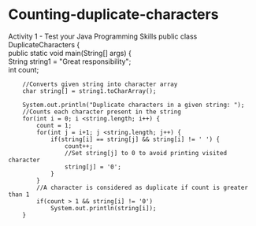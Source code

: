 # Counting-duplicate-characters
Activity 1 - Test your Java Programming Skills
public class DuplicateCharacters {  
     public static void main(String[] args) {  
        String string1 = "Great responsibility";  
        int count;  
          
        //Converts given string into character array  
        char string[] = string1.toCharArray();  
          
        System.out.println("Duplicate characters in a given string: ");  
        //Counts each character present in the string  
        for(int i = 0; i <string.length; i++) {  
            count = 1;  
            for(int j = i+1; j <string.length; j++) {  
                if(string[i] == string[j] && string[i] != ' ') {  
                    count++;  
                    //Set string[j] to 0 to avoid printing visited character  
                    string[j] = '0';  
                }  
            }  
            //A character is considered as duplicate if count is greater than 1  
            if(count > 1 && string[i] != '0')  
                System.out.println(string[i]);  
        }
